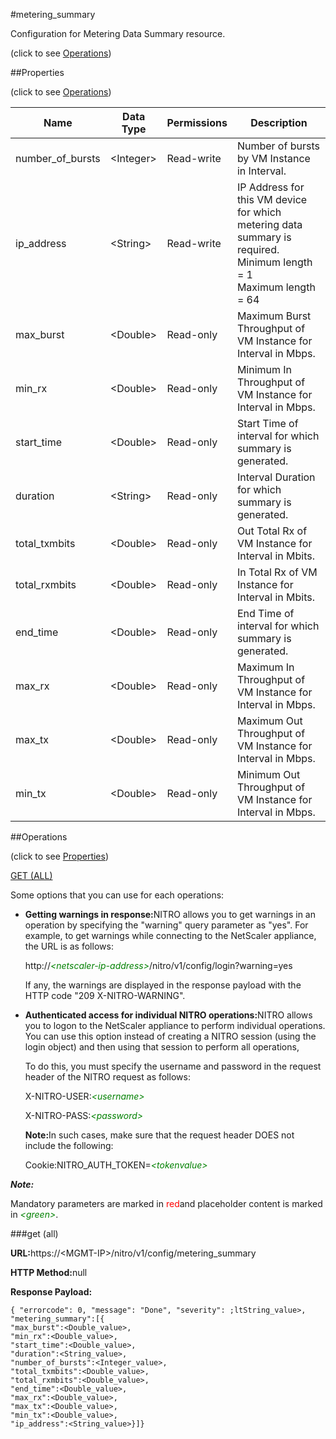 #metering_summary



Configuration for Metering Data Summary resource.

<span>(click to see [Operations](#operations))</span>



##Properties 

<span>(click to see [Operations](#operations))</span>





<table><thead><tr><th>Name</th><th>Data Type</th><th>Permissions</th><th>Description</th></tr></thead><tbody><tr><td>number_of_bursts</td><td>&lt;Integer></td><td>Read-write</td><td>Number of bursts by VM Instance in Interval.</td></tr><tr><td>ip_address</td><td>&lt;String></td><td>Read-write</td><td>IP Address for this VM device for which metering data summary is required.<br>Minimum length = 1<br>Maximum length = 64</td></tr><tr><td>max_burst</td><td>&lt;Double></td><td>Read-only</td><td>Maximum Burst Throughput of VM Instance for Interval in Mbps.</td></tr><tr><td>min_rx</td><td>&lt;Double></td><td>Read-only</td><td>Minimum In Throughput of VM Instance for Interval in Mbps.</td></tr><tr><td>start_time</td><td>&lt;Double></td><td>Read-only</td><td>Start Time of interval for which summary is generated.</td></tr><tr><td>duration</td><td>&lt;String></td><td>Read-only</td><td>Interval Duration for which summary is generated.</td></tr><tr><td>total_txmbits</td><td>&lt;Double></td><td>Read-only</td><td>Out Total Rx of VM Instance for Interval in Mbits.</td></tr><tr><td>total_rxmbits</td><td>&lt;Double></td><td>Read-only</td><td>In Total Rx of VM Instance for Interval in Mbits.</td></tr><tr><td>end_time</td><td>&lt;Double></td><td>Read-only</td><td>End Time of interval for which summary is generated.</td></tr><tr><td>max_rx</td><td>&lt;Double></td><td>Read-only</td><td>Maximum In Throughput of VM Instance for Interval in Mbps.</td></tr><tr><td>max_tx</td><td>&lt;Double></td><td>Read-only</td><td>Maximum Out Throughput of VM Instance for Interval in Mbps.</td></tr><tr><td>min_tx</td><td>&lt;Double></td><td>Read-only</td><td>Minimum Out Throughput of VM Instance for Interval in Mbps.</td></tr></tbody></table>

##Operations 

<span>(click to see [Properties](#properties))</span>





[GET (ALL)](#get-all)





Some options that you can use for each operations:

<ul><li><p><b>Getting warnings in response:</b>NITRO allows you to get warnings in an operation by specifying the "warning" query parameter as "yes". For example, to get warnings while connecting to the NetScaler appliance, the URL is as follows:</p><p>http://<span style="color:green;font-style:italic;">&lt;netscaler-ip-address&gt;</span>/nitro/v1/config/login?warning=yes</p><p>If any, the warnings are displayed in the response payload with the HTTP code "209 X-NITRO-WARNING".</p></li><li><p><b>Authenticated access for individual NITRO operations:</b>NITRO allows you to logon to the NetScaler appliance to perform individual operations. You can use this option instead of creating a NITRO session (using the login object) and then using that session to perform all operations,</p><p>To do this, you must specify the username and password in the request header of the NITRO request as follows:</p><p>X-NITRO-USER:<span style="color:green;font-style:italic;">&lt;username&gt;</span></p><p>X-NITRO-PASS:<span style="color:green;font-style:italic;">&lt;password&gt;</span></p><p><b>Note:</b>In such cases, make sure that the request header DOES not include the following:</p><p>Cookie:NITRO_AUTH_TOKEN=<span style="color:green;font-style:italic;">&lt;tokenvalue&gt;</span></p></li></ul>







***Note:*** 

Mandatory parameters are marked in <span style="color:#FF0000;">red</span>and placeholder content is marked in <span style="color:green;font-style:italic">&lt;green&gt;</span>.



###get (all)







<b>URL:</b>https://&lt;MGMT-IP&gt;/nitro/v1/config/metering_summary

<b>HTTP Method:</b>null

<b>Response Payload: </b>
```
{ "errorcode": 0, "message": "Done", "severity": ;ltString_value>, "metering_summary":[{
"max_burst":<Double_value>,
"min_rx":<Double_value>,
"start_time":<Double_value>,
"duration":<String_value>,
"number_of_bursts":<Integer_value>,
"total_txmbits":<Double_value>,
"total_rxmbits":<Double_value>,
"end_time":<Double_value>,
"max_rx":<Double_value>,
"max_tx":<Double_value>,
"min_tx":<Double_value>,
"ip_address":<String_value>}]}
```







